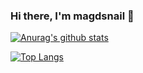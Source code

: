 ### Hi there, I'm magdsnail 👋
<!-- [![magdsnail's github stats](https://github-readme-stats.vercel.app/api?username=magdsnail&show_icons=true)](https://github.com/anuraghazra/github-readme-stats)

[![Top Langs](https://github-readme-stats.vercel.app/api/top-langs/?username=magdsnail&layout=compact)](https://github.com/anuraghazra/github-readme-stats)
<!--
**magdsnail/magdsnail** is a ✨ _special_ ✨ repository because its `README.md` (this file) appears on your GitHub profile.

Here are some ideas to get you started:

- 🔭 I’m currently working on ...
- 🌱 I’m currently learning ...
- 👯 I’m looking to collaborate on ...
- 🤔 I’m looking for help with ...
- 💬 Ask me about ...
- 📫 How to reach me: ...
- 😄 Pronouns: ...
- ⚡ Fun fact: ... -->

[![Anurag's github stats](https://github-readme-stats.vercel.app/api?username=magdsnail&count_private=true&show_icons=true&hide_border=true&theme=vue)](https://github.com/magdsnail)

[![Top Langs](https://github-readme-stats.vercel.app/api/top-langs/?username=magdsnail&hide_border=true&theme=vue)](https://github.com/magdsnail)

<!-- # Visitor number
![Visitor Count](https://profile-counter.glitch.me/magdsnail/count.svg) -->
